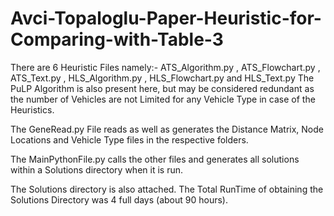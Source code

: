 # Avci-Topaloglu-Paper-Heuristic-for-Comparing-with-Table-3

There are 6 Heuristic Files namely:- ATS_Algorithm.py , ATS_Flowchart.py , ATS_Text.py , HLS_Algorithm.py , HLS_Flowchart.py and HLS_Text.py
The PuLP Algorithm is also present here, but may be considered redundant as the number of Vehicles are not Limited for any Vehicle Type in case of the Heuristics.

The GeneRead.py File reads as well as generates the Distance Matrix, Node Locations and Vehicle Type files in the respective folders.

The MainPythonFile.py calls the other files and generates all solutions within a Solutions directory when it is run.

The Solutions directory is also attached. The Total RunTime of obtaining the Solutions Directory was 4 full days (about 90 hours).
